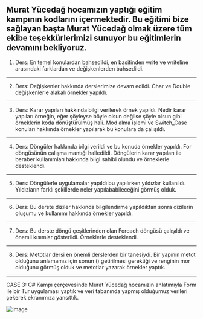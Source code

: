 Murat Yücedağ hocamızın yaptığı eğitim kampının kodlarını içermektedir. Bu eğitimi bize sağlayan başta Murat Yücedağ olmak üzere tüm ekibe teşekkürlerimizi sunuyor bu eğitimlerin devamını bekliyoruz. 
--------------------------------------------------------------------------------------------------------------------
1. Ders: En temel konulardan bahsedildi, en basitinden write ve writeline arasındaki farklardan ve değişkenlerden bahsedildi. 
--------------------------------------------------------------------------------------------------------------------
2. Ders: Değişkenler hakkında derslerimize devam edildi. Char ve Double değişkenlerle alakalı örnekler yapıldı. 
--------------------------------------------------------------------------------------------------------------------
3. Ders:  Karar yapıları hakkında bilgi verilerek örnek yapıldı. Nedir karar yapıları örneğin, eğer şöyleyse böyle olsun değilse şöyle olsun gibi örneklerin koda dönüştürülmüş hali. Mod alma işlemi ve Switch_Case konuları hakkında örnekler yapılarak bu konulara da çalışıldı. 
-------------------------------------------------------------------------------------------------------------------
4. Ders: Döngüler hakkında bilgi verildi ve bu konuda örnekler yapıldı. For döngüsünün çalışma mantığı halledildi. Döngülerin karar yapıları ile beraber kullanımları hakkında bilgi sahibi olundu ve örneklerle desteklendi.
--------------------------------------------------------------------------------------------------------------------
5. Ders: Döngülerle uygulamalar yapıldı bu yapılırken yıldızlar kullanıldı. Yıldızların farklı şekillerde neler yapılababileceğini görmüş olduk.
--------------------------------------------------------------------------------------------------------------------
6. Ders: Bu derste diziler hakkında bilgilendirme yapıldıktan sonra dizilerin oluşumu ve kullanımı hakkında örnekler yapıldı.
--------------------------------------------------------------------------------------------------------------------
7. Ders: Bu derste döngü çeşitlerinden olan Foreach döngüsü çalışıldı ve önemli kısımlar gösterildi. Örneklerle desteklendi.
---------------------------------------------------------------------------------------------------------------------
8. Ders: Metotlar dersi en önemli derslerden bir tanesiydi. Bir yapının metot olduğunu anlamamız için sonun () getirilmesi gerektiği ve renginin mor olduğunu görmüş olduk ve metotlar yazarak örnekler yaptık.





----------------------------------------------------------------------------------------------------------------
CASE 3:
C# Kampı çerçevesinde Murat Yücedağ hocamızın anlatımıyla Form ile bir Tur uygulaması yaptık ve veri tabanında yapmış olduğumuz verileri çekerek ekranımıza yansıttık. 


![image](https://github.com/user-attachments/assets/b3acdbe7-e65e-4e7c-9d8d-7176a9b9bc18)


